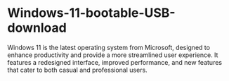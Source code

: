 # Windows-11-bootable-USB-download
Windows 11 is the latest operating system from Microsoft, designed to enhance productivity and provide a more streamlined user experience. It features a redesigned interface, improved performance, and new features that cater to both casual and professional users.
